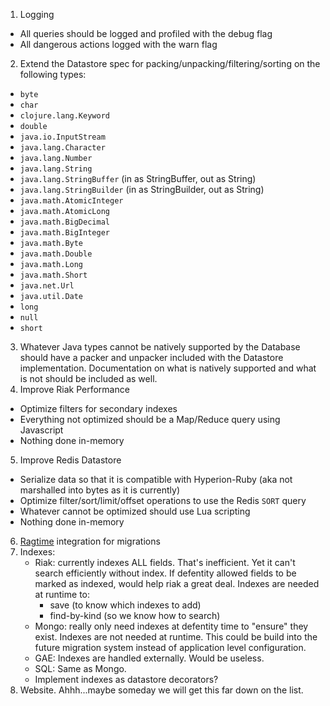 1. Logging
  * All queries should be logged and profiled with the debug flag
  * All dangerous actions logged with the warn flag
2. Extend the Datastore spec for packing/unpacking/filtering/sorting on the following types:
  * `byte`
  * `char`
  * `clojure.lang.Keyword`
  * `double`
  * `java.io.InputStream`
  * `java.lang.Character`
  * `java.lang.Number`
  * `java.lang.String`
  * `java.lang.StringBuffer` (in as StringBuffer, out as String)
  * `java.lang.StringBuilder` (in as StringBuilder, out as String)
  * `java.math.AtomicInteger`
  * `java.math.AtomicLong`
  * `java.math.BigDecimal`
  * `java.math.BigInteger`
  * `java.math.Byte`
  * `java.math.Double`
  * `java.math.Long`
  * `java.math.Short`
  * `java.net.Url`
  * `java.util.Date`
  * `long`
  * `null`
  * `short`
3. Whatever Java types cannot be natively supported by the Database should have a packer and unpacker included with the Datastore implementation. Documentation on what is natively supported and what is not should be included as well.
4. Improve Riak Performance
  * Optimize filters for secondary indexes
  * Everything not optimized should be a Map/Reduce query using Javascript
  * Nothing done in-memory
5. Improve Redis Datastore
  * Serialize data so that it is compatible with Hyperion-Ruby (aka not marshalled into bytes as it is currently)
  * Optimize filter/sort/limit/offset operations to use the Redis `SORT` query
  * Whatever cannot be optimized should use Lua scripting
  * Nothing done in-memory
6. [Ragtime](https://github.com/weavejester/ragtime) integration for migrations
7. Indexes:
    * Riak: currently indexes ALL fields.  That's inefficient. Yet it can't search efficiently without index.  If defentity allowed fields to be marked as indexed, would help riak a great deal. Indexes are needed at runtime to:
        - save (to know which indexes to add)
        - find-by-kind (so we know how to search)
    * Mongo: really only need indexes at defentity time to "ensure" they exist.  Indexes are not needed at runtime. This could be build into the future migration system instead of application level configuration.
    * GAE: Indexes are handled externally. Would be useless.
    * SQL: Same as Mongo.
    * Implement indexes as datastore decorators?
8. Website. Ahhh...maybe someday we will get this far down on the list.
